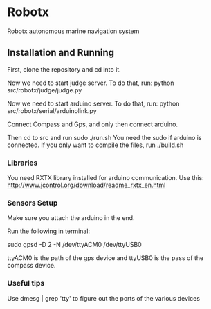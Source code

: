 Robotx
======

Robotx autonomous marine navigation system

Installation and Running
---------------------
First, clone the repository and cd into it.

Now we need to start judge server.
To do that, run: python src/robotx/judge/judge.py

Now we need to start arduino server.
To do that, run: python src/robotx/serial/arduinolink.py

Connect Compass and Gps, and only then connect arduino.

Then cd to src and run sudo ./run.sh
You need the sudo if arduino is connected. If you only want to compile the files, run ./build.sh

### Libraries

You need RXTX library installed for arduino communication. Use this:
http://www.jcontrol.org/download/readme_rxtx_en.html

### Sensors Setup
Make sure you attach the arduino in the end.

Run the following in terminal:

sudo gpsd -D 2 -N /dev/ttyACM0 /dev/ttyUSB0

ttyACM0 is the path of the gps device and ttyUSB0 is the pass of the compass device.

### Useful tips

Use dmesg | grep 'tty' to figure out the ports of the various devices
